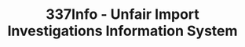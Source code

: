 ---
bigquery: https://console.cloud.google.com/bigquery?p=patents-public-data&d=usitc_investigations&page=dataset&project=sheets-management-319211
citation: US International Trade Commission 337Info Unfair Import Investigations Information
  System
contributors: US International Trade Comission
cost: None
description: US International Trade Commission 337Info Unfair Import Investigations
  Information System contains data on investigations done under Section 337. Section
  337 declares the infringement of certain statutory intellectual property rights
  and other forms of unfair competition in import trade to be unlawful practices.
  Most Section 337 investigations involve allegations of patent or registered trademark
  infringement.
documentation: FAQ and tutorial available on the site
last_edit: 04/07/2022, 10:59:55
location: https://pubapps2.usitc.gov/337external/
maintained_by: US International Trade Comission
schema_fields:
- respondent
- aljAssigned
- teoIdIssueDate
- copyrightNumbers
- docketNo
- scheduledEndDateEvidHear
- teoIdDueDate
- finalDetViolation
- dateCreated
- issueDateOtherNonFinal
- title
- lastUpdated
- cafcAppeals
- finalDetNoViolation
- finalIdOnViolationIssue
- actualEndDateEvidHear
- dateComplaintFiled
- patentNumbers
- finalIdOnViolationDue
- investigationNo
- htsNumbers
- currentActiveALJ
- endDateMarkmanHearing
- complainant
- invUnfairAct
- investigationType
- publication_number
- patentNumber
- scheduledStartDateEvidHear
- currentStatus
- ouiiAttorney
- id
- internalRemand
- startDateMarkmanHearing
- trademarkNumbers
- markmanHearing
- actualStartDateEvidHear
- ouiiParticipation
- targetDate
- dateOfPublicationFrNotice
- teoProceedingInvolved
- teoReliefGranted
- investigationTermDate
- gcAttorney
shortname: unfair_import_investigations
tags:
- import
- legal
- trade
timeframe: 2008-2021 (prior to 2008 downloadable as a JSON file)
title: 337Info - Unfair Import Investigations Information System
uuid: 2721f5ec-e599-4890-9265-9706719fc71e
---